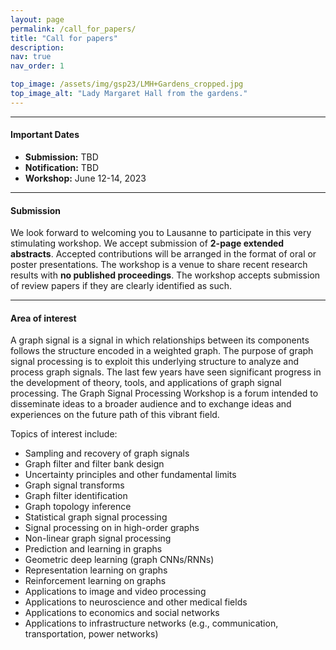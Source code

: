 ```yaml
---
layout: page
permalink: /call_for_papers/
title: "Call for papers"
description: 
nav: true
nav_order: 1

top_image: /assets/img/gsp23/LMH+Gardens_cropped.jpg
top_image_alt: "Lady Margaret Hall from the gardens."
---
```


---
#### Important Dates
+ **Submission:** TBD
+ **Notification:** TBD
+ **Workshop:** June 12-14, 2023

---
#### Submission
We look forward to welcoming you to Lausanne to participate in this very stimulating workshop. We accept submission of **2-page extended abstracts**. Accepted contributions will be arranged in the format of oral or poster presentations. The workshop is a venue to share recent research results with **no published proceedings**. The workshop accepts submission of review papers if they are clearly identified as such.

---
#### Area of interest
A graph signal is a signal in which relationships between its components follows the structure encoded in a weighted graph. The purpose of graph signal processing is to exploit this underlying structure to analyze and process graph signals. The last few years have seen significant progress in the development of theory, tools, and applications of graph signal processing. The Graph Signal Processing Workshop is a forum intended to disseminate ideas to a broader audience and to exchange ideas and experiences on the future  path of this vibrant field.

Topics of interest include:

+ Sampling and recovery of graph signals
+ Graph filter and filter bank design
+ Uncertainty principles and other fundamental limits
+ Graph signal transforms
+ Graph filter identification
+ Graph topology inference
+ Statistical graph signal processing
+ Signal processing on in high-order graphs
+ Non-linear graph signal processing
+ Prediction and learning in graphs
+ Geometric deep learning (graph CNNs/RNNs)
+ Representation learning on graphs
+ Reinforcement learning on graphs
+ Applications to image and video processing
+ Applications to neuroscience and other medical fields
+ Applications to economics and social networks
+ Applications to infrastructure networks (e.g., communication, transportation, power networks)
